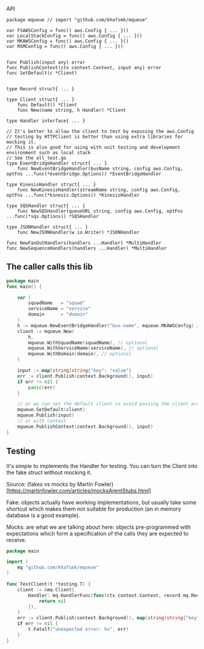 API

```
package mqueue // import "github.com/khafsmk/mqueue"

var FSAWSConfig = func() aws.Config { ... }()
var LocalStackConfig = func() aws.Config { ... }()
var MKAWSConfig = func() aws.Config { ... }()
var MSMConfig = func() aws.Config { ... }()


func Publish(input any) error
func PublishContext(ctx context.Context, input any) error
func SetDefault(c *Client)


type Record struct{ ... }

type Client struct{ ... }
	func Default() *Client
	func New(name string, h Handler) *Client

type Handler interface{ ... }

// It's better to allow the client to test by exposing the aws.Config
// testing by HTTPClient is better than using extra libraries for mocking it.
// This is also good for using with unit testing and development environment such as local stack
// See the all_test.go
type EventBridgeHandler struct{ ... }
	func NewEventBridgeHandler(busName string, config aws.Config, optFns ...func(*eventbridge.Options)) *EventBridgeHandler

type KinesisHandler struct{ ... }
	func NewKinesisHandler(streamName string, config aws.Config, optFns ...func(*kinesis.Options)) *KinesisHandler

type SQSHandler struct{ ... }
	func NewSQSHandler(queueURL string, config aws.Config, optFns ...func(*sqs.Options)) *SQSHandler

type JSONHandler struct{ ... }
	func NewJSONHandler(w io.Writer) *JSONHandler

func NewFanOutHandlers(handlers ...Handler) *MultiHandler
func NewSequenceHandlers(handlers ...Handler) *MultiHandler
```

## The caller calls this lib

```go
package main
func main() {

	var (
		squadName   = "squad"
		serviceName = "service"
		domain      = "domain"
	)
	h := mqueue.NewEventBridgeHandler("bus-name", mqueue.MKAWSConfig) // or mqueue.LocalStackConfig
	client := mqueue.New(
		h,
		mqueue.WithSquadName(squadName), // optional
		mqueue.WithServiceName(serviceName), // optional
		mqueue.WithDomain(domain), // optional
	)

	input := map[string]string{"key": "value"}
	err := client.Publish(context.Background(), input)
	if err != nil {
		panic(err)
	}

	// or we can set the default client to avoid passing the client around
	mqueue.SetDefault(client)
	mqueue.Publish(input)
	// or with context
	mqueue.PublishContext(context.Background(), input)
}
```

## Testing

It's simple to implements the Handler for testing. You can turn the Client into
the fake struct without mocking it.

Source: (fakes vs mocks by Martin
Fowler)[https://martinfowler.com/articles/mocksArentStubs.html]

Fake: objects actually have working implementations, but usually take some
shortcut which makes them not suitable for production (an in memory database is
a good example).

Mocks: are what we are talking about here: objects pre-programmed with
expectations which form a specification of the calls they are expected to
receive.

```go
package main

import (
	mq "github.com/khafsmk/mqueue"
)

func TestClient(t *testing.T) {
	client := &mq.Client{
		Handler: mq.HandlerFunc(func(ctx context.Context, record mq.Record) error {
			return nil
		}),
	}
	err := client.Publish(context.Background(), map[string]string{"key": "value"})
	if err != nil {
		t.Fatalf("unexpected error: %v", err)
	}
}
```
